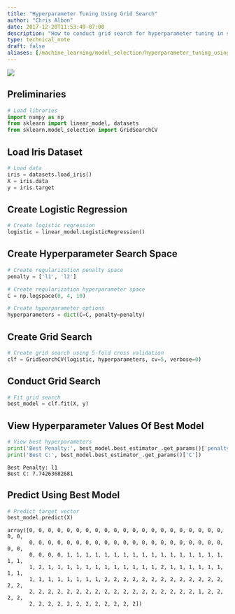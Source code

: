 ```yaml
---
title: "Hyperparameter Tuning Using Grid Search"
author: "Chris Albon"
date: 2017-12-20T11:53:49-07:00
description: "How to conduct grid search for hyperparameter tuning in scikit-learn for machine learning in Python."
type: technical_note
draft: false
aliases: [/machine_learning/model_selection/hyperparameter_tuning_using_grid_search/]
---
```

<a alt="Hyperparameter Tuning Using Grid Search" href="https://machinelearningflashcards.com">
    <img src="/images/machine_learning_flashcards/Hyperparameter_Tuning_print.png" class="flashcard center-block">
</a>

## Preliminaries


```python
# Load libraries
import numpy as np
from sklearn import linear_model, datasets
from sklearn.model_selection import GridSearchCV
```

## Load Iris Dataset


```python
# Load data
iris = datasets.load_iris()
X = iris.data
y = iris.target
```

## Create Logistic Regression


```python
# Create logistic regression
logistic = linear_model.LogisticRegression()
```

## Create Hyperparameter Search Space


```python
# Create regularization penalty space
penalty = ['l1', 'l2']

# Create regularization hyperparameter space
C = np.logspace(0, 4, 10)

# Create hyperparameter options
hyperparameters = dict(C=C, penalty=penalty)
```

## Create Grid Search


```python
# Create grid search using 5-fold cross validation
clf = GridSearchCV(logistic, hyperparameters, cv=5, verbose=0)
```

## Conduct Grid Search


```python
# Fit grid search
best_model = clf.fit(X, y)
```

## View Hyperparameter Values Of Best Model


```python
# View best hyperparameters
print('Best Penalty:', best_model.best_estimator_.get_params()['penalty'])
print('Best C:', best_model.best_estimator_.get_params()['C'])
```

    Best Penalty: l1
    Best C: 7.74263682681


## Predict Using Best Model


```python
# Predict target vector
best_model.predict(X)
```




    array([0, 0, 0, 0, 0, 0, 0, 0, 0, 0, 0, 0, 0, 0, 0, 0, 0, 0, 0, 0, 0, 0, 0,
           0, 0, 0, 0, 0, 0, 0, 0, 0, 0, 0, 0, 0, 0, 0, 0, 0, 0, 0, 0, 0, 0, 0,
           0, 0, 0, 0, 1, 1, 1, 1, 1, 1, 1, 1, 1, 1, 1, 1, 1, 1, 1, 1, 1, 1, 1,
           1, 2, 1, 1, 1, 1, 1, 1, 1, 1, 1, 1, 1, 1, 2, 1, 1, 1, 1, 1, 1, 1, 1,
           1, 1, 1, 1, 1, 1, 1, 1, 2, 2, 2, 2, 2, 2, 2, 2, 2, 2, 2, 2, 2, 2, 2,
           2, 2, 2, 2, 2, 2, 2, 2, 2, 2, 2, 2, 2, 2, 2, 2, 2, 2, 1, 2, 2, 2, 2,
           2, 2, 2, 2, 2, 2, 2, 2, 2, 2, 2, 2])


